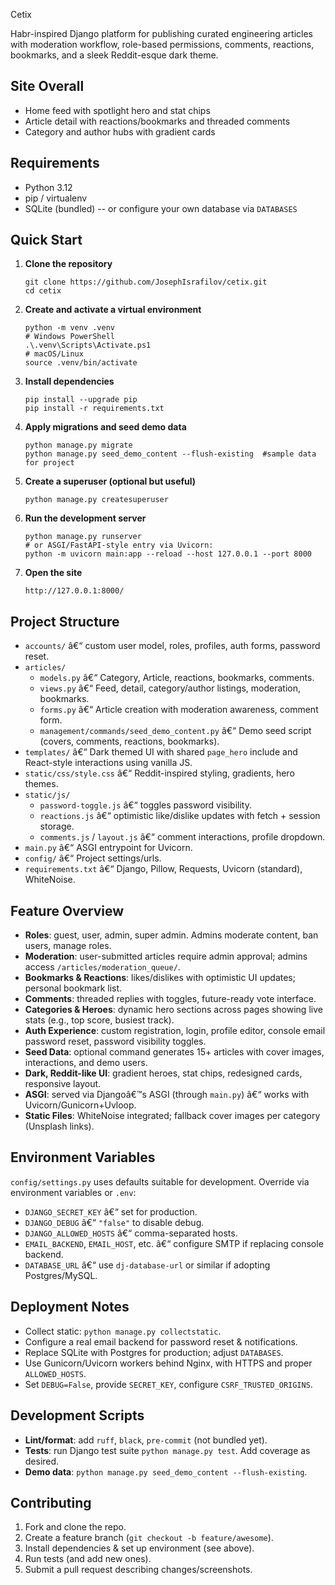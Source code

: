 Cetix

Habr-inspired Django platform for publishing curated engineering articles with moderation workflow, role-based permissions, comments, reactions, bookmarks, and a sleek Reddit-esque dark theme.

Site Overall
-----------

-   Home feed with spotlight hero and stat chips
-   Article detail with reactions/bookmarks and threaded comments
-   Category and author hubs with gradient cards

Requirements
------------

-   Python 3.12
-   pip / virtualenv
-   SQLite (bundled) -- or configure your own database via `DATABASES`

Quick Start
-----------

1.  **Clone the repository**

        git clone https://github.com/JosephIsrafilov/cetix.git
        cd cetix

2.  **Create and activate a virtual environment**

        python -m venv .venv
        # Windows PowerShell
        .\.venv\Scripts\Activate.ps1
        # macOS/Linux
        source .venv/bin/activate

3.  **Install dependencies**

        pip install --upgrade pip
        pip install -r requirements.txt

4.  **Apply migrations and seed demo data**

        python manage.py migrate
        python manage.py seed_demo_content --flush-existing  #sample data for project

5.  **Create a superuser (optional but useful)**

        python manage.py createsuperuser

6.  **Run the development server**

        python manage.py runserver
        # or ASGI/FastAPI-style entry via Uvicorn:
        python -m uvicorn main:app --reload --host 127.0.0.1 --port 8000

7.  **Open the site**

        http://127.0.0.1:8000/

Project Structure
-----------------

-   `accounts/` â€“ custom user model, roles, profiles, auth forms, password reset.
-   `articles/`
    -   `models.py` â€“ Category, Article, reactions, bookmarks, comments.
    -   `views.py` â€“ Feed, detail, category/author listings, moderation, bookmarks.
    -   `forms.py` â€“ Article creation with moderation awareness, comment form.
    -   `management/commands/seed_demo_content.py` â€“ Demo seed script (covers, comments, reactions, bookmarks).
-   `templates/` â€“ Dark themed UI with shared `page_hero` include and React-style interactions using vanilla JS.
-   `static/css/style.css` â€“ Reddit-inspired styling, gradients, hero themes.
-   `static/js/`
    -   `password-toggle.js` â€“ toggles password visibility.
    -   `reactions.js` â€“ optimistic like/dislike updates with fetch + session storage.
    -   `comments.js` / `layout.js` â€“ comment interactions, profile dropdown.
-   `main.py` â€“ ASGI entrypoint for Uvicorn.
-   `config/` â€“ Project settings/urls.
-   `requirements.txt` â€“ Django, Pillow, Requests, Uvicorn (standard), WhiteNoise.

Feature Overview
----------------

-   **Roles**: guest, user, admin, super admin. Admins moderate content, ban users, manage roles.
-   **Moderation**: user-submitted articles require admin approval; admins access `/articles/moderation_queue/`.
-   **Bookmarks & Reactions**: likes/dislikes with optimistic UI updates; personal bookmark list.
-   **Comments**: threaded replies with toggles, future-ready vote interface.
-   **Categories & Heroes**: dynamic hero sections across pages showing live stats (e.g., top score, busiest track).
-   **Auth Experience**: custom registration, login, profile editor, console email password reset, password visibility toggles.
-   **Seed Data**: optional command generates 15+ articles with cover images, interactions, and demo users.
-   **Dark, Reddit-like UI**: gradient heroes, stat chips, redesigned cards, responsive layout.
-   **ASGI**: served via Djangoâ€™s ASGI (through `main.py`) â€“ works with Uvicorn/Gunicorn+Uvloop.
-   **Static Files**: WhiteNoise integrated; fallback cover images per category (Unsplash links).

Environment Variables
---------------------

`config/settings.py` uses defaults suitable for development. Override via environment variables or `.env`:

-   `DJANGO_SECRET_KEY` â€“ set for production.
-   `DJANGO_DEBUG` â€“ `"false"` to disable debug.
-   `DJANGO_ALLOWED_HOSTS` â€“ comma-separated hosts.
-   `EMAIL_BACKEND`, `EMAIL_HOST`, etc. â€“ configure SMTP if replacing console backend.
-   `DATABASE_URL` â€“ use `dj-database-url` or similar if adopting Postgres/MySQL.

Deployment Notes
----------------

-   Collect static: `python manage.py collectstatic`.
-   Configure a real email backend for password reset & notifications.
-   Replace SQLite with Postgres for production; adjust `DATABASES`.
-   Use Gunicorn/Uvicorn workers behind Nginx, with HTTPS and proper `ALLOWED_HOSTS`.
-   Set `DEBUG=False`, provide `SECRET_KEY`, configure `CSRF_TRUSTED_ORIGINS`.

Development Scripts
-------------------

-   **Lint/format**: add `ruff`, `black`, `pre-commit` (not bundled yet).
-   **Tests**: run Django test suite `python manage.py test`. Add coverage as desired.
-   **Demo data**: `python manage.py seed_demo_content --flush-existing`.

Contributing
------------

1.  Fork and clone the repo.
2.  Create a feature branch (`git checkout -b feature/awesome`).
3.  Install dependencies & set up environment (see above).
4.  Run tests (and add new ones).
5.  Submit a pull request describing changes/screenshots.



